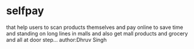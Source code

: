 # selfpay
that help users to scan products themselves and pay online to save time and standing on long lines in malls and also get mall products and grocery and all at door step...
author:Dhruv Singh
